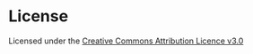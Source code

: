 License
=======

Licensed under the [Creative Commons Attribution Licence v3.0](http://creativecommons.org/licenses/by/3.0/)